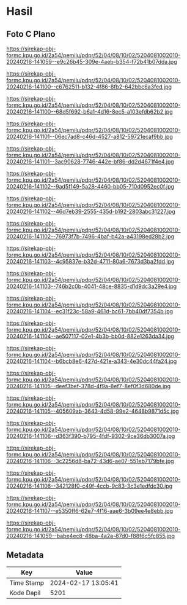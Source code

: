 # Hasil

## Foto C Plano

https://sirekap-obj-formc.kpu.go.id/2a54/pemilu/pdpr/52/04/08/10/02/5204081002010-20240216-141059--e9c26b45-309e-4aeb-b354-f72b41b07dda.jpg

https://sirekap-obj-formc.kpu.go.id/2a54/pemilu/pdpr/52/04/08/10/02/5204081002010-20240216-141100--c6762511-b132-4f86-8fb2-642bbc6a3fed.jpg

https://sirekap-obj-formc.kpu.go.id/2a54/pemilu/pdpr/52/04/08/10/02/5204081002010-20240216-141100--68d5f692-b6a1-4d16-8ec5-a103efdb62b2.jpg

https://sirekap-obj-formc.kpu.go.id/2a54/pemilu/pdpr/52/04/08/10/02/5204081002010-20240216-141101--06ec7ad8-c46d-4527-a812-59721ecaf9bb.jpg

https://sirekap-obj-formc.kpu.go.id/2a54/pemilu/pdpr/52/04/08/10/02/5204081002010-20240216-141101--3ac90628-7746-442e-bf86-dd2d4671f4e4.jpg

https://sirekap-obj-formc.kpu.go.id/2a54/pemilu/pdpr/52/04/08/10/02/5204081002010-20240216-141102--9ad5f149-5a28-4460-bb05-710d0952ec0f.jpg

https://sirekap-obj-formc.kpu.go.id/2a54/pemilu/pdpr/52/04/08/10/02/5204081002010-20240216-141102--46d7eb39-2555-435d-b192-2803abc31227.jpg

https://sirekap-obj-formc.kpu.go.id/2a54/pemilu/pdpr/52/04/08/10/02/5204081002010-20240216-141102--76973f7b-7496-4baf-b42a-a43198ed28b2.jpg

https://sirekap-obj-formc.kpu.go.id/2a54/pemilu/pdpr/52/04/08/10/02/5204081002010-20240216-141103--4c95837e-b32d-4711-80a6-7673d3ba2fdd.jpg

https://sirekap-obj-formc.kpu.go.id/2a54/pemilu/pdpr/52/04/08/10/02/5204081002010-20240216-141103--746b2c0b-4041-48ce-8835-d1d9dc3a29e4.jpg

https://sirekap-obj-formc.kpu.go.id/2a54/pemilu/pdpr/52/04/08/10/02/5204081002010-20240216-141104--ec31f23c-58a9-461d-bc61-7bb40df7354b.jpg

https://sirekap-obj-formc.kpu.go.id/2a54/pemilu/pdpr/52/04/08/10/02/5204081002010-20240216-141104--ae507117-02e1-4b3b-bb0d-882e1263da34.jpg

https://sirekap-obj-formc.kpu.go.id/2a54/pemilu/pdpr/52/04/08/10/02/5204081002010-20240216-141104--b6bcb8e6-427d-421e-a343-4e30dc44fa24.jpg

https://sirekap-obj-formc.kpu.go.id/2a54/pemilu/pdpr/52/04/08/10/02/5204081002010-20240216-141105--deef3bef-378d-4f9a-8ef7-8ef0f3d680de.jpg

https://sirekap-obj-formc.kpu.go.id/2a54/pemilu/pdpr/52/04/08/10/02/5204081002010-20240216-141105--405609ab-3643-4d58-99e2-4648b9871d5c.jpg

https://sirekap-obj-formc.kpu.go.id/2a54/pemilu/pdpr/52/04/08/10/02/5204081002010-20240216-141106--d363f390-b795-4fdf-9302-9ce36db3007a.jpg

https://sirekap-obj-formc.kpu.go.id/2a54/pemilu/pdpr/52/04/08/10/02/5204081002010-20240216-141106--3c2256d8-ba72-43d6-ae07-551eb7179bfe.jpg

https://sirekap-obj-formc.kpu.go.id/2a54/pemilu/pdpr/52/04/08/10/02/5204081002010-20240216-141106--342128f0-c49f-4ccb-9c83-3c3e1edfdc30.jpg

https://sirekap-obj-formc.kpu.go.id/2a54/pemilu/pdpr/52/04/08/10/02/5204081002010-20240216-141107--e5350ff6-62e7-4f16-aae6-3b09ee4e8ebb.jpg

https://sirekap-obj-formc.kpu.go.id/2a54/pemilu/pdpr/52/04/08/10/02/5204081002010-20240216-141059--babe4ec8-48ba-4a2a-87d0-f88f6c5fc855.jpg


## Metadata

| Key        | Value               |
| ---------- | ------------------- |
| Time Stamp | 2024-02-17 13:05:41 |
| Kode Dapil | 5201                |



